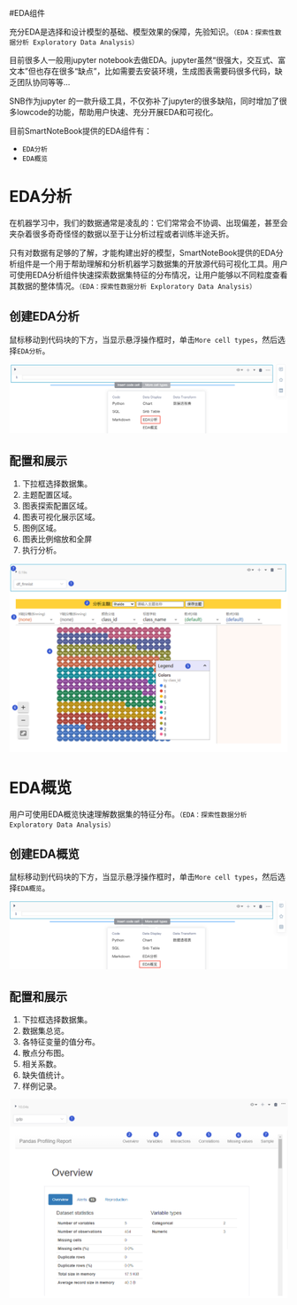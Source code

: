 #EDA组件

充分EDA是选择和设计模型的基础、模型效果的保障，先验知识。`（EDA：探索性数据分析 Exploratory Data Analysis）`

目前很多人一般用jupyter notebook去做EDA。jupyter虽然“很强大，交互式、富文本”但也存在很多“缺点”，比如需要去安装环境，生成图表需要码很多代码，缺乏团队协同等等…

SNB作为jupyter 的一款升级工具，不仅弥补了jupyter的很多缺陷，同时增加了很多lowcode的功能，帮助用户快速、充分开展EDA和可视化。

目前SmartNoteBook提供的EDA组件有：

* `EDA分析`
* `EDA概览`

# EDA分析

在机器学习中，我们的数据通常是凌乱的：它们常常会不协调、出现偏差，甚至会夹杂着很多奇奇怪怪的数据以至于让分析过程或者训练半途夭折。

只有对数据有足够的了解，才能构建出好的模型，SmartNoteBook提供的EDA分析组件是一个用于帮助理解和分析机器学习数据集的开放源代码可视化工具。用户可使用EDA分析组件快速探索数据集特征的分布情况，让用户能够以不同粒度查看其数据的整体情况。`（EDA：探索性数据分析 Exploratory Data Analysis）`

## 创建EDA分析

鼠标移动到代码块的下方，当显示悬浮操作框时，单击`More cell types`，然后选择`EDA分析`。

![图 9](../images/new%20eda%20fenxi.png)  


## 配置和展示

1. 下拉框选择数据集。
2. 主题配置区域。
3. 图表探索配置区域。
4. 图表可视化展示区域。
5. 图例区域。
6. 图表比例缩放和全屏
7. 执行分析。

![](/assets/edafexnxx.png)

# EDA概览

用户可使用EDA概览快速理解数据集的特征分布。`（EDA：探索性数据分析 Exploratory Data Analysis）`

## 创建EDA概览

鼠标移动到代码块的下方，当显示悬浮操作框时，单击`More cell types`，然后选择`EDA概览`。

![图 10](../images/eda%20gailan.png)  

## 配置和展示

1. 下拉框选择数据集。
2. 数据集总览。
3. 各特征变量的值分布。
4. 散点分布图。
5. 相关系数。
6. 缺失值统计。
7. 样例记录。

![](/assets/edagailan.png)


